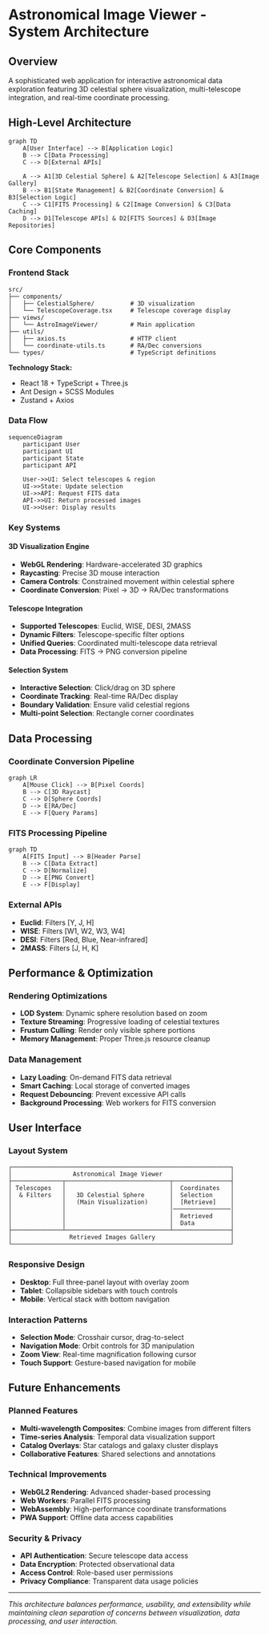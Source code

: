 # Astronomical Image Viewer - System Architecture

## Overview

A sophisticated web application for interactive astronomical data exploration featuring 3D celestial sphere visualization, multi-telescope integration, and real-time coordinate processing.

## High-Level Architecture

```mermaid
graph TD
    A[User Interface] --> B[Application Logic]
    B --> C[Data Processing]
    C --> D[External APIs]
    
    A --> A1[3D Celestial Sphere] & A2[Telescope Selection] & A3[Image Gallery]
    B --> B1[State Management] & B2[Coordinate Conversion] & B3[Selection Logic]
    C --> C1[FITS Processing] & C2[Image Conversion] & C3[Data Caching]
    D --> D1[Telescope APIs] & D2[FITS Sources] & D3[Image Repositories]
```

## Core Components

### Frontend Stack
```
src/
├── components/
│   ├── CelestialSphere/          # 3D visualization
│   └── TelescopeCoverage.tsx     # Telescope coverage display
├── views/
│   └── AstroImageViewer/         # Main application
├── utils/
│   ├── axios.ts                  # HTTP client
│   └── coordinate-utils.ts       # RA/Dec conversions
└── types/                        # TypeScript definitions
```

**Technology Stack:**
- React 18 + TypeScript + Three.js
- Ant Design + SCSS Modules
- Zustand + Axios

### Data Flow

```mermaid
sequenceDiagram
    participant User
    participant UI
    participant State
    participant API
    
    User->>UI: Select telescopes & region
    UI->>State: Update selection
    UI->>API: Request FITS data
    API->>UI: Return processed images
    UI->>User: Display results
```

### Key Systems

#### 3D Visualization Engine
- **WebGL Rendering**: Hardware-accelerated 3D graphics
- **Raycasting**: Precise 3D mouse interaction
- **Camera Controls**: Constrained movement within celestial sphere
- **Coordinate Conversion**: Pixel → 3D → RA/Dec transformations

#### Telescope Integration
- **Supported Telescopes**: Euclid, WISE, DESI, 2MASS
- **Dynamic Filters**: Telescope-specific filter options
- **Unified Queries**: Coordinated multi-telescope data retrieval
- **Data Processing**: FITS → PNG conversion pipeline

#### Selection System
- **Interactive Selection**: Click/drag on 3D sphere
- **Coordinate Tracking**: Real-time RA/Dec display
- **Boundary Validation**: Ensure valid celestial regions
- **Multi-point Selection**: Rectangle corner coordinates

## Data Processing

### Coordinate Conversion Pipeline
```mermaid
graph LR
    A[Mouse Click] --> B[Pixel Coords]
    B --> C[3D Raycast]
    C --> D[Sphere Coords]
    D --> E[RA/Dec]
    E --> F[Query Params]
```

### FITS Processing Pipeline
```mermaid
graph TD
    A[FITS Input] --> B[Header Parse]
    B --> C[Data Extract]
    C --> D[Normalize]
    D --> E[PNG Convert]
    E --> F[Display]
```

### External APIs
- **Euclid**: Filters [Y, J, H]
- **WISE**: Filters [W1, W2, W3, W4]
- **DESI**: Filters [Red, Blue, Near-infrared]
- **2MASS**: Filters [J, H, K]

## Performance & Optimization

### Rendering Optimizations
- **LOD System**: Dynamic sphere resolution based on zoom
- **Texture Streaming**: Progressive loading of celestial textures
- **Frustum Culling**: Render only visible sphere portions
- **Memory Management**: Proper Three.js resource cleanup

### Data Management
- **Lazy Loading**: On-demand FITS data retrieval
- **Smart Caching**: Local storage of converted images
- **Request Debouncing**: Prevent excessive API calls
- **Background Processing**: Web workers for FITS conversion

## User Interface

### Layout System
```
┌─────────────────────────────────────────────────────────────┐
│                 Astronomical Image Viewer                   │
├──────────────┬─────────────────────────────┬────────────────┤
│ Telescopes   │                             │  Coordinates   │
│  & Filters   │   3D Celestial Sphere       │  Selection     │
│              │   (Main Visualization)      │  [Retrieve]    │
│              │                             │────────────────│
│              │                             │  Retrieved     │
│              │                             │  Data          │
├──────────────┴─────────────────────────────┴────────────────┤
│                Retrieved Images Gallery                     │
└─────────────────────────────────────────────────────────────┘
```

### Responsive Design
- **Desktop**: Full three-panel layout with overlay zoom
- **Tablet**: Collapsible sidebars with touch controls
- **Mobile**: Vertical stack with bottom navigation

### Interaction Patterns
- **Selection Mode**: Crosshair cursor, drag-to-select
- **Navigation Mode**: Orbit controls for 3D manipulation
- **Zoom View**: Real-time magnification following cursor
- **Touch Support**: Gesture-based navigation for mobile

## Future Enhancements

### Planned Features
- **Multi-wavelength Composites**: Combine images from different filters
- **Time-series Analysis**: Temporal data visualization support
- **Catalog Overlays**: Star catalogs and galaxy cluster displays
- **Collaborative Features**: Shared selections and annotations

### Technical Improvements
- **WebGL2 Rendering**: Advanced shader-based processing
- **Web Workers**: Parallel FITS processing
- **WebAssembly**: High-performance coordinate transformations
- **PWA Support**: Offline data access capabilities

### Security & Privacy
- **API Authentication**: Secure telescope data access
- **Data Encryption**: Protected observational data
- **Access Control**: Role-based user permissions
- **Privacy Compliance**: Transparent data usage policies

---

*This architecture balances performance, usability, and extensibility while maintaining clean separation of concerns between visualization, data processing, and user interaction.*
